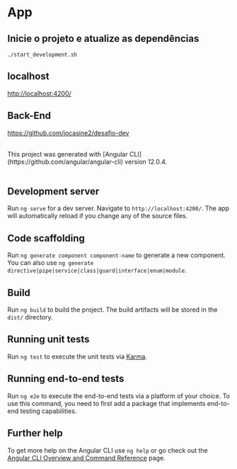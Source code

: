 # App

## Inicie o projeto e atualize as dependências
```
./start_development.sh
```
## localhost

[http://localhost:4200/](http://localhost:4200/)

## Back-End
https://github.com/jocasine2/desafio-dev

<br>
This project was generated with [Angular CLI](https://github.com/angular/angular-cli) version 12.0.4.
<br>
<br>

## Development server

Run `ng serve` for a dev server. Navigate to `http://localhost:4200/`. The app will automatically reload if you change any of the source files.

## Code scaffolding

Run `ng generate component component-name` to generate a new component. You can also use `ng generate directive|pipe|service|class|guard|interface|enum|module`.

## Build

Run `ng build` to build the project. The build artifacts will be stored in the `dist/` directory.

## Running unit tests

Run `ng test` to execute the unit tests via [Karma](https://karma-runner.github.io).

## Running end-to-end tests

Run `ng e2e` to execute the end-to-end tests via a platform of your choice. To use this command, you need to first add a package that implements end-to-end testing capabilities.

## Further help

To get more help on the Angular CLI use `ng help` or go check out the [Angular CLI Overview and Command Reference](https://angular.io/cli) page.
